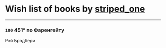 # Wish list of books by [striped_one](http://vk.com/id249815548)
---

### `100` 451° по Фаренгейту
Рэй Брэдбери

